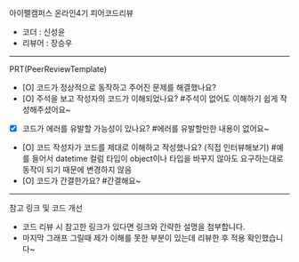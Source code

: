 아이펠캠퍼스 온라인4기 피어코드리뷰

- 코더 : 신성윤
- 리뷰어 : 장승우

----------------------------------------------

PRT(PeerReviewTemplate)

- [O] 코드가 정상적으로 동작하고 주어진 문제를 해결했나요?
- [O] 주석을 보고 작성자의 코드가 이해되었나요?
#주석이 없어도 이해하기 쉽게 작성해주셨어요~
- [X] 코드가 에러를 유발할 가능성이 있나요?
#에러를 유발할만한 내용이 없어요~
- [O] 코드 작성자가 코드를 제대로 이해하고 작성했나요? (직접 인터뷰해보기)
#예를 들어서 datetime 컬럼 타입이 object이나 타입을 바꾸지 않아도 요구하는대로 동작이 되기 때문에 변경하지 않음
- [O] 코드가 간결한가요?
#간결해요~

----------------------------------------------

참고 링크 및 코드 개선
- 코드 리뷰 시 참고한 링크가 있다면 링크와 간략한 설명을 첨부합니다.
- 마지막 그래프 그릴때 제가 이해를 못한 부분이 있는데 리뷰한 후 적용 확인했습니다~
